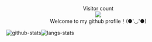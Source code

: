 <p align="center">
  Visitor count<br>
  <img src="https://profile-counter.glitch.me/iswsg/count.svg?" /><br>
  Welcome to my github profile！(●'◡'●)
</p>

![github-stats](https://github-readme-stats.vercel.app/api?username=iswsg&show_icons=true&line_height=25&hide_title=true)![langs-stats](https://github-readme-stats.vercel.app/api/top-langs/?username=iswsg&layout=compact)
